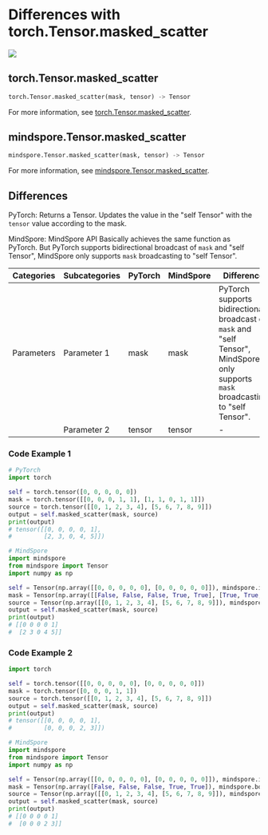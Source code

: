 # Differences with torch.Tensor.masked_scatter

<a href="https://gitee.com/mindspore/docs/blob/r2.1/docs/mindspore/source_en/note/api_mapping/pytorch_diff/masked_scatter.md" target="_blank"><img src="https://mindspore-website.obs.cn-north-4.myhuaweicloud.com/website-images/r2.1/resource/_static/logo_source_en.png"></a>

## torch.Tensor.masked_scatter

```python
torch.Tensor.masked_scatter(mask, tensor) -> Tensor
```

For more information, see [torch.Tensor.masked_scatter](https://pytorch.org/docs/1.8.1/nn.functional.html#torch.Tensor.masked_scatter).

## mindspore.Tensor.masked_scatter

```python
mindspore.Tensor.masked_scatter(mask, tensor) -> Tensor
```

For more information, see [mindspore.Tensor.masked_scatter](https://www.mindspore.cn/docs/en/r2.1/api_python/mindspore/Tensor/mindspore.Tensor.masked_scatter.html).

## Differences

PyTorch: Returns a Tensor. Updates the value in the "self Tensor" with the `tensor` value according to the mask.

MindSpore: MindSpore API Basically achieves the same function as PyTorch. But PyTorch supports bidirectional broadcast of `mask` and "self Tensor", MindSpore only supports `mask` broadcasting to "self Tensor".

| Categories | Subcategories |PyTorch | MindSpore | Difference |
| ---- | ----- | ------- | --------- | ----|
| Parameters | Parameter 1 | mask | mask | PyTorch supports bidirectional broadcast of `mask` and "self Tensor", MindSpore only supports `mask` broadcasting to "self Tensor". |
|      | Parameter 2 | tensor | tensor | - |

### Code Example 1

```python
# PyTorch
import torch

self = torch.tensor([0, 0, 0, 0, 0])
mask = torch.tensor([[0, 0, 0, 1, 1], [1, 1, 0, 1, 1]])
source = torch.tensor([[0, 1, 2, 3, 4], [5, 6, 7, 8, 9]])
output = self.masked_scatter(mask, source)
print(output)
# tensor([[0, 0, 0, 0, 1],
#         [2, 3, 0, 4, 5]])

# MindSpore
import mindspore
from mindspore import Tensor
import numpy as np

self = Tensor(np.array([[0, 0, 0, 0, 0], [0, 0, 0, 0, 0]]), mindspore.int32)
mask = Tensor(np.array([[False, False, False, True, True], [True, True, False, True, True]]), mindspore.bool_)
source = Tensor(np.array([[0, 1, 2, 3, 4], [5, 6, 7, 8, 9]]), mindspore.int32)
output = self.masked_scatter(mask, source)
print(output)
# [[0 0 0 0 1]
#  [2 3 0 4 5]]
```

### Code Example 2

```python
import torch

self = torch.tensor([[0, 0, 0, 0, 0], [0, 0, 0, 0, 0]])
mask = torch.tensor([0, 0, 0, 1, 1])
source = torch.tensor([[0, 1, 2, 3, 4], [5, 6, 7, 8, 9]])
output = self.masked_scatter(mask, source)
print(output)
# tensor([[0, 0, 0, 0, 1],
#         [0, 0, 0, 2, 3]])

# MindSpore
import mindspore
from mindspore import Tensor
import numpy as np

self = Tensor(np.array([[0, 0, 0, 0, 0], [0, 0, 0, 0, 0]]), mindspore.int32)
mask = Tensor(np.array([False, False, False, True, True]), mindspore.bool_)
source = Tensor(np.array([[0, 1, 2, 3, 4], [5, 6, 7, 8, 9]]), mindspore.int32)
output = self.masked_scatter(mask, source)
print(output)
# [[0 0 0 0 1]
#  [0 0 0 2 3]]
```
